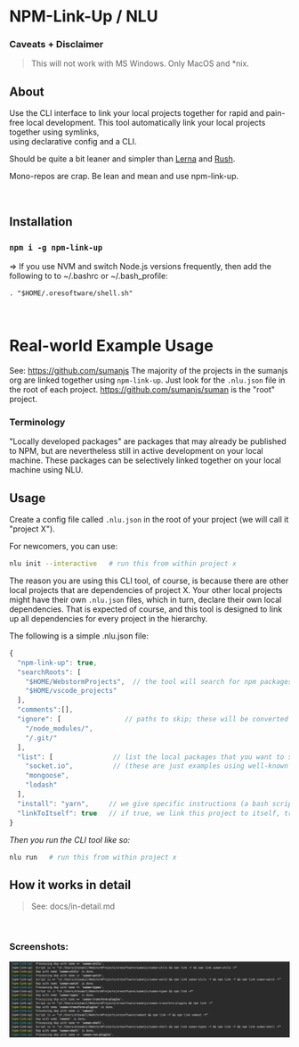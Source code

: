 
# NPM-Link-Up / NLU

### Caveats + Disclaimer

>
> This will not work with MS Windows. Only MacOS and *nix.
>

## About

Use the CLI interface to link your local projects together for rapid and pain-free local
development. This tool automatically link your local projects together using symlinks, <br>
using declarative config and a CLI.

Should be quite a bit leaner and simpler than [Lerna](https://github.com/lerna/lerna) and 
[Rush](https://www.npmjs.com/package/@microsoft/rush).

Mono-repos are crap. Be lean and mean and use npm-link-up.

<br>

## Installation

### ```npm i -g npm-link-up```

 => If you use NVM and switch Node.js versions frequently, then add the following to to ~/.bashrc or ~/.bash_profile:

```
. "$HOME/.oresoftware/shell.sh"
```

<br>

# Real-world Example Usage

See: https://github.com/sumanjs
The majority of the projects in the sumanjs org are linked together using `npm-link-up`.
Just look for the `.nlu.json` file in the root of each project.
https://github.com/sumanjs/suman is the "root" project.

### Terminology

"Locally developed packages" are packages that may already be published to NPM, but are nevertheless
still in active development on your local machine. These packages can be selectively linked together
on your local machine using NLU.

## Usage

Create a config file called ```.nlu.json``` in the root of your project (we will call it "project X"). <br>

For newcomers, you can use:

```bash
nlu init --interactive   # run this from within project x
```

The reason you are using this CLI tool, of course, is because there are other local projects that
are dependencies of project X. Your other local projects might have their own `.nlu.json` files, which in turn,
declare their own local dependencies. That is expected of course, and this tool is designed to link up all dependencies for
every project in the hierarchy.

The following is a simple .nlu.json file:

```js
{
  "npm-link-up": true,
  "searchRoots": [   
    "$HOME/WebstormProjects",  // the tool will search for npm packages within these dirs
    "$HOME/vscode_projects"
  ],
  "comments":[],
  "ignore": [                // paths to skip; these will be converted to regex, using new RegExp(x)
    "/node_modules/",
    "/.git/"
  ],
  "list": [               // list the local packages that you want to symlink to this project, here. NPM package name only, no paths needed.
    "socket.io",          // (these are just examples using well-known NPM packages, you will be using packages that you develop locally.)
    "mongoose",
    "lodash"
  ],
  "install": "yarn",     // we give specific instructions (a bash script) on how to install, ("npm install" is default)
  "linkToItself": true   // if true, we link this project to itself, true is the default. Linking a project to itself is useful for testing.
}
```


_Then you run the CLI tool like so:_

```bash
nlu run   # run this from within project x
```


## How it works in detail

>
> See: docs/in-detail.md
>


<br>

### Screenshots:

![NLU cli in action](media/cli-output.png)

